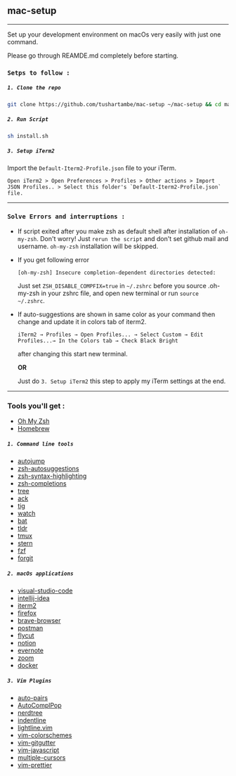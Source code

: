 ## mac-setup

---
Set up your development environment on macOs very easily with just one command.


Please go through REAMDE.md completely before starting.

### `Setps to follow :`

##### `1. Clone the repo`

```bash
git clone https://github.com/tushartambe/mac-setup ~/mac-setup && cd mac-setup
```

##### `2. Run Script`

```bash
sh install.sh
```

##### `3. Setup iTerm2`

Import the `Default-Iterm2-Profile.json` file to your iTerm.
```
Open iTerm2 > Open Preferences > Profiles > Other actions > Import JSON Profiles.. > Select this folder's `Default-Iterm2-Profile.json` file.
```

---

### `Solve Errors and interruptions :`

* If script exited after you make zsh as default shell after installation of `oh-my-zsh`. Don't worry! Just `rerun the script` and don't set github mail and username. `oh-my-zsh` installation will be skipped.

* If you get following error

    `[oh-my-zsh] Insecure completion-dependent directories detected:`

    Just set `ZSH_DISABLE_COMPFIX=true` in `~/.zshrc` before you source .oh-my-zsh in your zshrc file, and open new terminal or run `source ~/.zshrc`. 

* If auto-suggestions are shown in same color as your command then change and update it in colors tab of iterm2.

    `iTerm2 → Profiles → Open Profiles... → Select Custom → Edit Profiles...→ In the Colors tab → Check Black Bright `

    after changing this start new terminal.

    **OR**

    Just do `3. Setup iTerm2` this step to apply my iTerm settings at the end.

---

### Tools you'll get : 

- [Oh My Zsh](https://github.com/robbyrussell/oh-my-zsh)
- [Homebrew](http://brew.sh/)

##### `1. Command line tools`
- [autojump](https://github.com/wting/autojump)
- [zsh-autosuggestions](https://github.com/zsh-users/zsh-autosuggestions)
- [zsh-syntax-highlighting](https://github.com/zsh-users/zsh-syntax-highlighting)
- [zsh-completions](https://github.com/zsh-users/zsh-completions)
- [tree](http://mama.indstate.edu/users/ice/tree/)
- [ack](https://beyondgrep.com/)
- [tig](https://jonas.github.io/tig/)
- [watch](https://gitlab.com/procps-ng/procps)
- [bat](https://github.com/sharkdp/bat)
- [tldr](https://tldr.sh/)
- [tmux](https://tmux.github.io/)
- [stern](https://github.com/stern/stern)
- [fzf](https://github.com/junegunn/fzf)
- [forgit](https://github.com/wfxr/forgit)

##### `2. macOs applications`
- [visual-studio-code](https://code.visualstudio.com/)
- [intellij-idea](https://www.jetbrains.com/idea/)
- [iterm2](https://iterm2.com/)
- [firefox](https://www.mozilla.org/en-US/firefox/)
- [brave-browser](https://brave.com/)
- [postman](https://www.postman.com/)
- [flycut](https://github.com/TermiT/Flycut)
- [notion](https://www.notion.so/)
- [evernote](https://evernote.com/)
- [zoom](https://www.zoom.us/)
- [docker](https://www.docker.com/products/docker-desktop)

##### `3. Vim Plugins`

- [auto-pairs](https://github.com/jiangmiao/auto-pairs.git)
- [AutoComplPop](https://github.com/vim-scripts/AutoComplPop.git)
- [nerdtree](https://github.com/scrooloose/nerdtree.git)
- [indentline](https://github.com/yggdroot/indentline.git)
- [lightline.vim](https://github.com/itchyny/lightline.vim.git)
- [vim-colorschemes](https://github.com/flazz/vim-colorschemes.git)
- [vim-gitgutter](https://github.com/airblade/vim-gitgutter.git)
- [vim-javascript](https://github.com/pangloss/vim-javascript.git)
- [multiple-cursors](https://github.com/terryma/vim-multiple-cursors.git)
- [vim-prettier](https://github.com/prettier/vim-prettier.git)